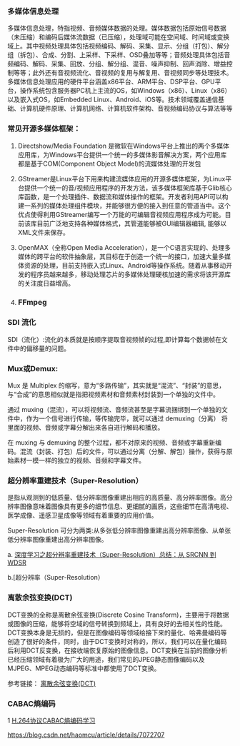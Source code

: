 

### 多媒体信息处理

多媒体信息处理，特指视频、音频媒体数据的处理。媒体数据包括原始信号数据（未压缩）和编码后媒体流数据（已压缩），处理域可能在空间域、时间域或变换域上。其中视频处理具体包括视频编码、解码、采集、显示、分组（打包）、解分组（拆包）、合成、分割、上采样、下采样、OSD叠加等等；音频处理具体包括音频编码、解码、采集、回放、分组、解分组、混音、噪声抑制、回声消除、增益控制等等；此外还有音视频流化、音视频的复用与解复用、音视频同步等处理技术。多媒体信息处理应用的硬件平台涵盖x86平台、ARM平台、DSP平台、GPU平台，操作系统包含服务器PC机上主流的OS，如Windows（x86）、Linux（x86）以及嵌入式OS，如Embedded Linux、Android、iOS等。技术领域覆盖通信基础、计算机硬件原理、计算机网络、计算机软件架构、音视频编码协议与算法等等

### 常见开源多媒体框架：

1. Directshow/Media Foundation 是微软在Windows平台上推出的两个多媒体应用库，为Windows平台提供一个统一的多媒体影音解决方案，两个应用库都是基于COM(Component Object Model)的流媒体处理的开发包

2. GStreamer是Linux平台下用来构建流媒体应用的开源多媒体框架，为Linux平台提供一个统一的音/视频应用程序的开发方法，该多媒体框架库基于Glib核心库函数，是一个处理插件、数据流和媒体操作的框架。开发者利用API可以构建一系列的媒体处理组件模块，并能够很方便的接入到任意的管道当中。这个优点使得利用GStreamer编写一个万能的可编辑音视频应用程序成为可能。目前该库目前广泛地支持各种媒体格式，其管道能够被GUI编辑器编辑, 能够以XML文件来保存。

3. OpenMAX（全称Open Media Acceleration），是一个C语言实现的、处理多媒体的跨平台的软件抽象层，其目标在于创造一个统一的接口，加速大量多媒体资源的处理，目前支持嵌入式Linux、Android等操作系统。随着从事移动开发的程序员越来越多，移动处理芯片的多媒体处理硬核加速的需求将该开源库的关注度日益增高。

4. ### FFmpeg



### SDI 流化

SDI（流化）:流化的本质就是按顺序提取音视频帧的过程,即计算每个数据帧在文件中的偏移量的问题。

### Mux或Demux: 

 Mux 是 Multiplex 的缩写，意为“多路传输”，其实就是“混流”、“封装”的意思，与“合成”的意思相似就是指把视频素材和音频素材封装到一个单独的文件中。

通过 muxing（混流），可以将视频流、音频流甚至是字幕流捆绑到一个单独的文件中，作为一个信号进行传输，等传输完毕，就可以通过 demuxing（分离） 将里面的视频、音频或字幕分解出来各自进行解码和播放。

在 muxing 与 demuxing 的整个过程，都不对原来的视频、音频或字幕重新编码。混流（封装、打包）后的文件，可以通过分离（分解、解包）操作，获得与原始素材一模一样的独立的视频、音频和字幕文件。

### 超分辨率重建技术（Super-Resolution）

是指从观测到的低质量、低分辨率图像重建出相应的高质量、高分辨率图像。高分辨率图像意味着图像具有更多的细节信息、更细腻的画质，这些细节在高清电视、医学成像、遥感卫星成像等领域有着重要的应用价值。

Super-Resolution 可分为两类:从多张低分辨率图像重建出高分辨率图像、从单张低分辨率图像重建出高分辨率图像。

a. [深度学习之超分辨率重建技术（Super-Resolution）总结：从 SRCNN 到 WDSR](https://blog.csdn.net/TeFuirnever/article/details/90719309)

b.[超分辨率（Super-Resolution）

### 离散余弦变换(DCT)

DCT变换的全称是离散余弦变换(Discrete Cosine 
Transform)，主要用于将数据或图像的压缩，能够将空域的信号转换到频域上，具有良好的去相关性的性能。DCT变换本身是无损的，但是在图像编码等领域给接下来的量化、哈弗曼编码等创造了很好的条件，同时，由于DCT变换时对称的，所以，我们可以在量化编码后利用DCT反变换，在接收端恢复原始的图像信息。DCT变换在当前的图像分析已经压缩领域有着极为广大的用途，我们常见的JPEG静态图像编码以及MJPEG、MPEG动态编码等标准中都使用了DCT变换。

参考链接： [离散余弦变换(DCT)](https://blog.csdn.net/yanceyxin/article/details/82080242)



### CABAC熵编码

1 [H.264协议CABAC熵编码学习](https://blog.csdn.net/u011875342/article/details/79627194)





https://blog.csdn.net/haomcu/article/details/7072707